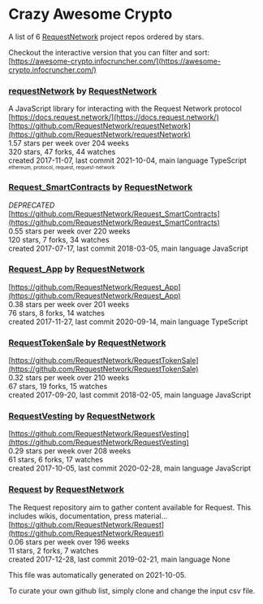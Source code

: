 # Crazy Awesome Crypto
A list of 6 [RequestNetwork](https://github.com/RequestNetwork) project repos ordered by stars.  

Checkout the interactive version that you can filter and sort: 
[https://awesome-crypto.infocruncher.com/](https://awesome-crypto.infocruncher.com/)  


### [requestNetwork](https://github.com/RequestNetwork/requestNetwork) by [RequestNetwork](https://github.com/RequestNetwork)  
A JavaScript library for interacting with the Request Network protocol  
[https://docs.request.network/](https://docs.request.network/)  
[https://github.com/RequestNetwork/requestNetwork](https://github.com/RequestNetwork/requestNetwork)  
1.57 stars per week over 204 weeks  
320 stars, 47 forks, 44 watches  
created 2017-11-07, last commit 2021-10-04, main language TypeScript  
<sub><sup>ethereum, protocol, request, request-network</sup></sub>


### [Request_SmartContracts](https://github.com/RequestNetwork/Request_SmartContracts) by [RequestNetwork](https://github.com/RequestNetwork)  
*DEPRECATED*   
[https://github.com/RequestNetwork/Request_SmartContracts](https://github.com/RequestNetwork/Request_SmartContracts)  
0.55 stars per week over 220 weeks  
120 stars, 7 forks, 34 watches  
created 2017-07-17, last commit 2018-03-05, main language JavaScript  


### [Request_App](https://github.com/RequestNetwork/Request_App) by [RequestNetwork](https://github.com/RequestNetwork)  
  
[https://github.com/RequestNetwork/Request_App](https://github.com/RequestNetwork/Request_App)  
0.38 stars per week over 201 weeks  
76 stars, 8 forks, 14 watches  
created 2017-11-27, last commit 2020-09-14, main language TypeScript  


### [RequestTokenSale](https://github.com/RequestNetwork/RequestTokenSale) by [RequestNetwork](https://github.com/RequestNetwork)  
  
[https://github.com/RequestNetwork/RequestTokenSale](https://github.com/RequestNetwork/RequestTokenSale)  
0.32 stars per week over 210 weeks  
67 stars, 19 forks, 15 watches  
created 2017-09-20, last commit 2018-02-05, main language JavaScript  


### [RequestVesting](https://github.com/RequestNetwork/RequestVesting) by [RequestNetwork](https://github.com/RequestNetwork)  
  
[https://github.com/RequestNetwork/RequestVesting](https://github.com/RequestNetwork/RequestVesting)  
0.29 stars per week over 208 weeks  
61 stars, 6 forks, 17 watches  
created 2017-10-05, last commit 2020-02-28, main language JavaScript  


### [Request](https://github.com/RequestNetwork/Request) by [RequestNetwork](https://github.com/RequestNetwork)  
The Request repository aim to gather content available for Request. This includes wikis, documentation, press material...  
[https://github.com/RequestNetwork/Request](https://github.com/RequestNetwork/Request)  
0.06 stars per week over 196 weeks  
11 stars, 2 forks, 7 watches  
created 2017-12-28, last commit 2019-02-21, main language None  


This file was automatically generated on 2021-10-05.  

To curate your own github list, simply clone and change the input csv file.  